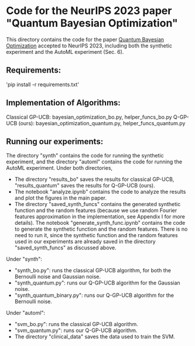 # Code for the NeurIPS 2023 paper "Quantum Bayesian Optimization"
This directory contains the code for the paper [Quantum Bayesian Optimization](https://daizhongxiang.github.io/papers/quantum_bo.pdf) accepted to NeurIPS 2023, including both the synthetic experiment and the AutoML experiment (Sec. 6).


## Requirements:
'pip install -r requirements.txt'

## Implementation of Algorithms:
Classical GP-UCB: bayesian_optimization_bo.py, helper_funcs_bo.py
Q-GP-UCB (ours): bayesian_optimization_quantum.py, helper_funcs_quantum.py

## Running our experiments:
The directory "synth" contains the code for running the synthetic experiment, and the directory "automl" contains the code for running the AutoML experiment. Under both directories, 
- The directory "results_bo" saves the results for classical GP-UCB, "results_quantum" saves the results for Q-GP-UCB (ours).
- The notebook "analyze.ipynb" contains the code to analyze the results and plot the figures in the main paper.
- The directory "saved_synth_funcs" contains the generated synthetic function and the random features (because we use random Fourier features approximation in the implementation, see Appendix I for more details). The notebook "generate_synth_func.ipynb" contains the code to generate the synthetic function and the random features. There is no need to run it, since the synthetic function and the random features used in our experiments are already saved in the directory "saved_synth_funcs" as discussed above.

Under "synth":
- "synth_bo.py": runs the classical GP-UCB algorithm, for both the Bernoulli noise and Gaussian noise.
- "synth_quantum.py": runs our Q-GP-UCB algorithm for the Gaussian noise.
- "synth_quantum_binary.py": runs our Q-GP-UCB algorithm for the Bernoulli noise.

Under "automl":
- "svm_bo.py": runs the classical GP-UCB algorithm.
- "svm_quantum.py": runs our Q-GP-UCB algorithm.
- The directory "clinical_data" saves the data used to train the SVM.
